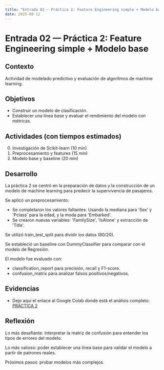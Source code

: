 ```yaml
---
title: "Entrada 02 — Práctica 2: Feature Engineering simple + Modelo base"
date: 2025-08-12
---
```


# Entrada 02 — Práctica 2: Feature Engineering simple + Modelo base

## Contexto
Actividad de modelado predictivo y evaluación de algoritmos de machine learning.

## Objetivos
- Construir un modelo de clasificación.
- Establecer una línea base y evaluar el rendimiento del modelo con métricas.

## Actividades (con tiempos estimados)
0. Investigación de Scikit-learn (10 min)
1. Preprocesamiento y features (15 min)
2. Modelo base y baseline (20 min)

## Desarrollo
La práctica 2 se centró en la preparación de datos y la construcción de un modelo de machine learning para predecir la supervivencia de pasajeros.

Se aplicó un preprocesamiento:
- Se completaron los valores faltantes: Usando la mediana para 'Sex' y 'Pclass' para la edad, y la moda para 'Embarked'.
- Se crearon nuevas variables: 'FamilySize', 'IsAlone' y extracción de 'Title'.

Se utilizó train_test_split para dividir los datos (80/20). 

Se estableció un baseline con DummyClassifier para comparar con el modelo de Regresión.

El modelo fue evaluado con:
- classification_report para precisión, recall y F1-score.
- confusion_matrix para analizar falsos positivos/negativos.

## Evidencias
- Dejo aquí el enlace al Google Colab donde está el análisis completo: [PRÁCTICA 2](https://colab.research.google.com/drive/1mN_pvPaqD5K8tMUzzK7OV6Xvknqat-mH?usp=sharing)

## Reflexión
Lo más desafiante: interpretar la matriz de confusión para entender los tipos de errores del modelo.

Lo más valioso: poder establecer una línea base para validar el modelo a partir de patrones reales.

Próximos pasos: probar modelos más complejos.
